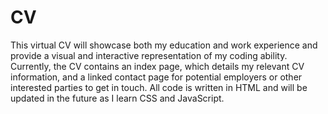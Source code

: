 # CV
This virtual CV will showcase both my education and work experience and provide a visual and interactive representation of my coding ability.
Currently, the CV contains an index page, which details my relevant CV information, and a linked contact page for potential employers or other interested parties to get in touch.
All code is written in HTML and will be updated in the future as I learn CSS and JavaScript.
